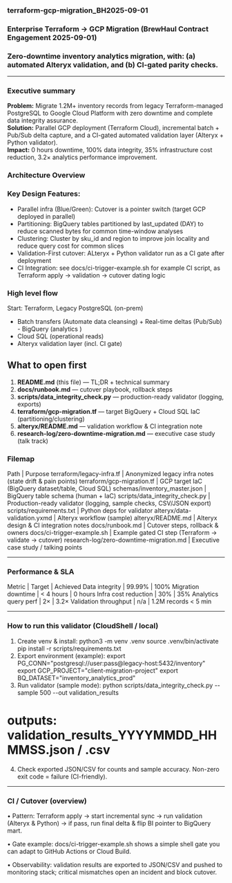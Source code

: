 ### terraform-gcp-migration_BH2025-09-01
### Enterprise Terraform → GCP Migration (BrewHaul Contract Engagement 2025-09-01)
### Zero-downtime inventory analytics migration, with: (a) automated Alteryx validation, and (b) CI-gated parity checks.
---
### Executive summary
**Problem:** Migrate 1.2M+ inventory records from legacy Terraform-managed PostgreSQL to Google Cloud Platform with zero downtime and complete data integrity assurance.  
**Solution:** Parallel GCP deployment (Terraform Cloud), incremental batch + Pub/Sub delta capture, and a CI-gated automated validation layer (Alteryx + Python validator).  
**Impact:** 0 hours downtime, 100% data integrity, 35% infrastructure cost reduction, 3.2× analytics performance improvement.

### Architecture Overview
### Key Design Features:
- Parallel infra (Blue/Green): Cutover is a pointer switch (target GCP deployed in parallel)
- Partitioning: BigQuery tables partitioned by last_updated (DAY) to reduce scanned bytes for common time-window analyses
- Clustering: Cluster by sku_id and region to improve join locality and reduce query cost for common slices
- Validation-First cutover: ALteryx + Python validator run as a CI gate after deployment
- CI Integration: see docs/ci-trigger-example.sh for example CI script, as Terraform apply -> validation -> cutover dating logic

### High level flow
Start: Terraform, Legacy PostgreSQL (on-prem)  
- Batch transfers (Automate data cleansing) + Real-time deltas (Pub/Sub)  - BigQuery (analytics )  
- Cloud SQL (operational reads)  
- Alteryx validation layer (incl. CI gate)  

## What to open first 
1. **README.md** (this file) — TL;DR + technical summary  
2. **docs/runbook.md** — cutover playbook, rollback steps  
3. **scripts/data_integrity_check.py** — production-ready validator (logging, exports)  
4. **terraform/gcp-migration.tf** — target BigQuery + Cloud SQL IaC (partitioning/clustering)  
5. **alteryx/README.md** — validation workflow & CI integration note  
6. **research-log/zero-downtime-migration.md** — executive case study (talk track)

### Filemap
Path | Purpose
terraform/legacy-infra.tf	| Anonymized legacy infra notes (state drift & pain points)
terraform/gcp-migration.tf	| GCP target IaC (BigQuery dataset/table, Cloud SQL)
schemas/inventory_master.json |	BigQuery table schema (human + IaC)
scripts/data_integrity_check.py |	Production-ready validator (logging, sample checks, CSV/JSON export)
scripts/requirements.txt	| Python deps for validator
alteryx/data-validation.yxmd	| Alteryx workflow (sample)
alteryx/README.md	| Alteryx design & CI integration notes
docs/runbook.md	| Cutover steps, rollback & owners
docs/ci-trigger-example.sh	| Example gated CI step (Terraform → validate → cutover)
research-log/zero-downtime-migration.md | Executive case study / talking points
________________________________________
### Performance & SLA
Metric |	Target	| Achieved
Data integrity |	99.99%	| 100%
Migration downtime	| < 4 hours	| 0 hours
Infra cost reduction	| 30%	| 35%
Analytics query perf	| 2×	| 3.2×
Validation throughput	| n/a |	1.2M records < 5 min 
________________________________________
### How to run this validator (CloudShell / local)
1.	Create venv & install:
python3 -m venv .venv
source .venv/bin/activate
pip install -r scripts/requirements.txt
2.	Export environment (example):
export PG_CONN="postgresql://user:pass@legacy-host:5432/inventory"
export GCP_PROJECT="client-migration-project"
export BQ_DATASET="inventory_analytics_prod"
3.	Run validator (sample mode):
python scripts/data_integrity_check.py --sample 500 --out validation_results
# outputs: validation_results_YYYYMMDD_HHMMSS.json / .csv
4.	Check exported JSON/CSV for counts and sample accuracy. Non-zero exit code = failure (CI-friendly).
________________________________________
### CI / Cutover (overview)
•	Pattern: Terraform apply → start incremental sync → run validation (Alteryx & Python) → if pass, run final delta & flip BI pointer to BigQuery mart.

•	Gate example: docs/ci-trigger-example.sh shows a simple shell gate you can adapt to GitHub Actions or Cloud Build.

•	Observability: validation results are exported to JSON/CSV and pushed to monitoring stack; critical mismatches open an incident and block cutover.



